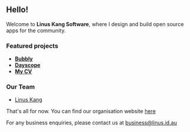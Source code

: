 ## Hello!

Welcome to **Linus Kang Software**, where I design and build open source apps for the community.

### Featured projects

- [**Bubbly**](https://github.com/linuskangsoftware/bubbly)
- [**Dayscope**](https://github.com/dayscope/dayscope)
- [**My CV**](https://github.com/linuskang/cv)

### Our Team

- [Linus Kang](https://github.com/linuskang)

That's all for now. You can find our organisation website [here](https://software.linuskang.au)

For any business enquiries, please contact us at [business@linus.id.au](mailto://business@linus.id.au)
